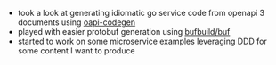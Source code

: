- took a look at generating idiomatic go service code from openapi 3 documents using [oapi-codegen](https://github.com/deepmap/oapi-codegen)
- played with easier protobuf generation using [bufbuild/buf](https://github.com/bufbuild/buf)
- started to work on some microservice examples leveraging DDD for some content I want to produce